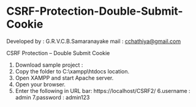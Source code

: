 # CSRF-Protection-Double-Submit-Cookie
Developed by : G.R.V.C.B.Samaranayake
mail : cchathiya@gmail.com

CSRF Protection – Double Submit Cookie

1. Download sample project : 
2. Copy the folder to C:\xampp\htdocs location.
3. Open XAMPP and start Apache server.
4. Open your browser.
5. Enter the following in URL bar: https://localhost/CSRF2/
6.username : admin
7.password : admin123
